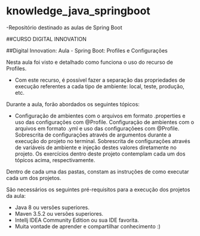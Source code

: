 # knowledge_java_springboot
-Repositório destinado as aulas de Spring Boot

##CURSO DIGITAL INNOVATION

##Digital Innovation: Aula - Spring Boot: Profiles e Configurações 

Nesta aula foi visto e detalhado como funciona o uso do recurso de Profiles. 
- Com este recurso, é possível fazer a separação das propriedades de execução referentes a cada tipo de ambiente: local, teste, produção, etc.

Durante a aula, forão abordados os seguintes tópicos:

- Configuração de ambientes com o arquivos em formato .properties e uso das configurações com @Profile. Configuração de ambientes com o arquivos em formato .yml e uso das configuraçõees com @Profile. Sobrescrita de configurações através de argumentos durante a execução do projeto no terminal. Sobrescrita de configurações através de variáveis de ambiente e injeção destes valores diretamente no projeto. Os exercícios dentro deste projeto contemplam cada um dos tópicos acima, respectivamente.

Dentro de cada uma das pastas, constam as instruções de como executar cada um dos projetos.

São necessários os seguintes pré-requisitos para a execução dos projetos da aula:

- Java 8 ou versões superiores.
- Maven 3.5.2 ou versões superiores. 
- Intellj IDEA Community Edition ou sua IDE favorita. 
- Muita vontade de aprender e compartilhar conhecimento :) 
